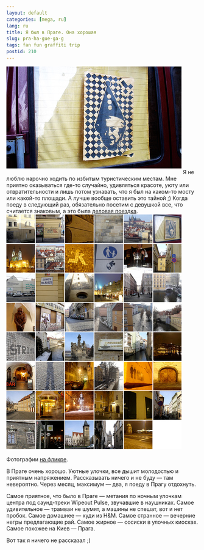 ```yaml
---
layout: default
categories: [mega, ru]
lang: ru
title: Я был в Праге. Она хорошая
slug: pra-ha-gue-ga-g
tags: fan fun graffiti trip 
postid: 210
---
```

<img src='/o_O/pra-ha-gue-ga-g/prague-1.jpg' alt='VW Bus in Prague' style="padding-bottom: 15px;" width="460" height="267"/>
Я не люблю нарочно ходить по избитым туристическим местам. Мне приятно оказываться где-то случайно, удивляться красоте, уюту или отвратительности и лишь потом узнавать, что я был на каком-то мосту или какой-то площади. А лучше вообще оставить это тайной ;) Когда поеду в следующий раз, обязательно посетим с девушкой все, что считается знаковым, а это была <a href="/mega/ru/envision-praha/">деловая поездка</a>.
<!--more-->
<img src='/o_O/pra-ha-gue-ga-g/prague-all.jpg' alt='Prague flickr' style="padding-bottom: 15px;" width="460" height="615"/>
Фотографии <a href="http://www.flickr.com/photos/genn-org/sets/72157603754458392/">на фликре</a>.

В Праге очень хорошо. Уютные улочки, все дышит молодостью и приятным напряжением. Рассказывать ничего и не буду — там невероятно. Через месяц, максимум —  два, я поеду в Прагу отдохнуть. 

Самое приятное, что было в Праге — метания по ночным улочкам центра под саунд-треки Wipeout Pulse, звучавшие в наушниках. Самое удивительное — трамваи не шумят, а машины не спешат, вот и нет пробок. Самое домашнее — худи из H&M. Самое странное — вечерние негры  предлагающие рай. Самое жирное — сосиски в улочных киосках. Самое похожее на Киев — Прага.

Вот так я ничего не рассказал ;)